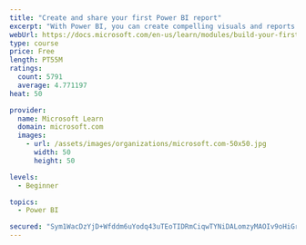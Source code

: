 ```yaml
---
title: "Create and share your first Power BI report"
excerpt: "With Power BI, you can create compelling visuals and reports. In this module, you learn how to use Power BI Desktop to connect to data, build visuals, and create a report that you can share with others in your organization. You then learn how to publish the report to the Power BI service, so that others can see your insights and benefit from your work."
webUrl: https://docs.microsoft.com/en-us/learn/modules/build-your-first-power-bi-report/
type: course
price: Free
length: PT55M
ratings:
  count: 5791
  average: 4.771197
heat: 50

provider:
  name: Microsoft Learn
  domain: microsoft.com
  images:
    - url: /assets/images/organizations/microsoft.com-50x50.jpg
      width: 50
      height: 50

levels:
  - Beginner

topics:
  - Power BI

secured: "Sym1WacDzYjD+Wfddm6uYodq43uTEoTIDRmCiqwTYNiDALomzyMAOIv9oHiGrNfmx1si6SVwbelNp1zGQq9DZBMi2FfOTdJYiJTVcPilZM0E/yp7OpPJXEORtrKi6xkkAalbl8MzQgrr8b7OcdJ5pyZFlCivHYl5TUKUjQc41gpDFEfZHIdX2O4zeep/yFKLyQX3SdIOVHETDBvO2BJAdJtXi1pJisrESCFQQSJ5SkcYP017YLYO5mfpZ97uovmq4coHRmmOWiT1kzNtoHbQIoRtUIeFos9eD5BScld9FVray1Ivf0UIFkxNyX3NxcXvpij/DzU6NvW+iNLQfhDSpJpKjVOLtW645USFWraCraps7f7Xnb0VEmw8BeWOsf+FAmasLc6CCNmiHuEhOVTMpa9QO0R41UHQJT9/jX87VS4=;/K3a8bXTPQuI/RO7xH0eSg=="
---
```


